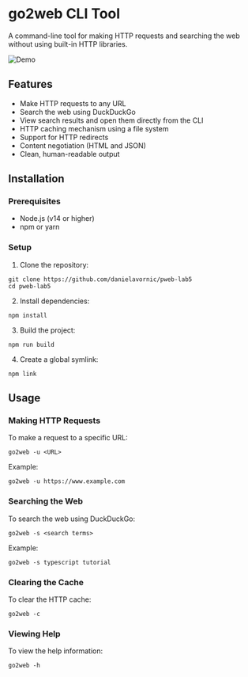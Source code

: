 # go2web CLI Tool

A command-line tool for making HTTP requests and searching the web without using built-in HTTP libraries.

![Demo](./assets/demo.gif)

## Features

- Make HTTP requests to any URL
- Search the web using DuckDuckGo
- View search results and open them directly from the CLI
- HTTP caching mechanism using a file system
- Support for HTTP redirects
- Content negotiation (HTML and JSON)
- Clean, human-readable output

## Installation

### Prerequisites

- Node.js (v14 or higher)
- npm or yarn

### Setup

1. Clone the repository:

```
git clone https://github.com/danielavornic/pweb-lab5
cd pweb-lab5
```

2. Install dependencies:

```
npm install
```

3. Build the project:

```
npm run build
```

4. Create a global symlink:

```
npm link
```

## Usage

### Making HTTP Requests

To make a request to a specific URL:

```
go2web -u <URL>
```

Example:

```
go2web -u https://www.example.com
```

### Searching the Web

To search the web using DuckDuckGo:

```
go2web -s <search terms>
```

Example:

```
go2web -s typescript tutorial
```

### Clearing the Cache

To clear the HTTP cache:

```
go2web -c
```

### Viewing Help

To view the help information:

```
go2web -h
```
